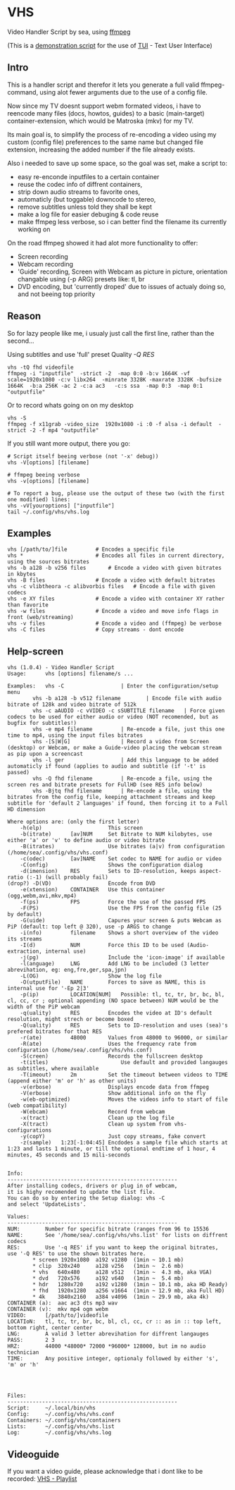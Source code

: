 VHS
===

Video Handler Script by sea, using [ffmpeg](http://ffmpeg.org)

(This is a [demonstration script](http://github.com/sri-arjuna/vhs) for the use of [TUI](http://github.com/sri-arjuna/tui) - Text User Interface)



Intro
-----

This is a handler script and therefor it lets you generate a full valid ffmpeg-command, using alot fewer arguments due to the use of a config file.

Now since my TV doesnt support webm formated videos, i have to reencode many files (docs, howtos, guides) to a basic (main-target) container-extension, which would be Matroska (mkv) for my TV.

Its main goal is, to simplify the process of re-encoding a video using my custom (config file) preferences to the same name but changed file extension, increasing the added number if the file already exists.


Also i needed to save up some space, so the goal was set, make a script to:

* easy re-enconde inputfiles to a certain container
* reuse the codec info of diffrent containers,
* strip down audio streams to favorite ones, 
* automaticly (but toggable) downcode to stereo,
* remove subtitles unless told they shall be kept
* make a log file for easier debuging & code reuse
* make ffmpeg less verbose, so i can better find the filename its currently working on
	
	
	
On the road ffmpeg showed it had alot more functionality to offer:

* Screen recording
* Webcam recording
* 'Guide' recording, Screen with Webcam as picture in picture, orientation changable using (-p ARG) presets like: tl, br
* DVD encoding, but 'currently droped' due to issues of actualy doing so, and not beeing top priority


Reason
------

So for lazy people like me, i usualy just call the first line, rather than the second...

Using subtitles and use 'full' preset Quality *-Q RES*

	vhs -tQ fhd videofile
	ffmpeg -i "inputfile"  -strict -2  -map 0:0 -b:v 1664K -vf scale=1920x1080 -c:v libx264  -minrate 3328K -maxrate 3328K -bufsize 1664K  -b:a 256K -ac 2 -c:a ac3   -c:s ssa  -map 0:3  -map 0:1  "outputfile"


Or to record whats going on on my desktop

	vhs -S
	ffmpeg -f x11grab -video_size  1920x1080 -i :0 -f alsa -i default  -strict -2 -f mp4 "outputfile"



If you still want more output, there you go:

	# Script itself beeing verbose (not '-x' debug))
	vhs -V[options] [filename]
	
	# ffmpeg beeing verbose
	vhs -v[options] [filename]

	# To report a bug, please use the output of these two (with the first one modified) lines:
	vhs -vV[youroptions] ["inputfile"]
	tail ~/.config/vhs/vhs.log


Examples
-----------

	vhs [/path/to/]file			# Encodes a specific file
	vhs *						# Encodes all files in current directory, using the sources bitrates
	vhs -b a128 -b v256 files		# Encode a video with given bitrates in kbytes
	vhs -B files				# Encode a video with default bitrates
	vhs -c vlibtheora -c alibvorbis files	# Encode a file with given codecs
	vhs -e XY files				# Encode a video with container XY rather than favorite
	vhs -w files				# Encode a video and move info flags in front (web/streaming)
	vhs -v files				# Encode a video and (ffmpeg) be verbose
	vhs -C files				# Copy streams - dont encode


Help-screen
-----------

	vhs (1.0.4) - Video Handler Script
	Usage: 		vhs [options] filename/s ...

	Examples:	vhs -C					| Enter the configuration/setup menu
			vhs -b a128 -b v512 filename		| Encode file with audio bitrate of 128k and video bitrate of 512k
			vhs -c aAUDIO -c vVIDEO -c sSUBTITLE filename	| Force given codecs to be used for either audio or video (NOT recomended, but as bugfix for subtitles!)
			vhs -e mp4 filename			| Re-encode a file, just this one time to mp4, using the input files bitrates
			vhs -[S|W|G]				| Record a video from Screen (desktop) or Webcam, or make a Guide-video placing the webcam stream as pip upon a screencast
			vhs -l ger					| Add this language to be added automaticly if found (applies to audio and subtitle (if '-t' is passed)
			vhs -Q fhd filename			| Re-encode a file, using the screen res and bitrate presets for FullHD (see RES info below)
			vhs -Bjtq fhd filename		| Re-encode a file, using the bitrates from the config file, keeping attachment streams and keep subtitle for 'default 2 languages' if found, then forcing it to a Full HD dimension

	Where options are: (only the first letter)
		-h(elp) 					This screen
		-b(itrate)		[av]NUM		Set Bitrate to NUM kilobytes, use either 'a' or 'v' to define audio or video bitrate
		-B(itrates)					Use bitrates (a|v) from configuration (/home/sea/.config/vhs/vhs.conf)
		-c(odec)		[av]NAME	Set codec to NAME for audio or video
		-C(onfig)					Shows the configuration dialog
		-d(imension)	RES			Sets to ID-resolution, keeps aspect-ratio (:-1) (will probably fail)
	(drop?)	-D(VD)					Encode from DVD
		-e(xtension)	CONTAINER	Use this container (ogg,webm,avi,mkv,mp4)
		-f(ps)			FPS			Force the use of the passed FPS
		-F(PS)						Use the FPS from the config file (25 by default)
		-G(uide)					Capures your screen & puts Webcam as PiP (default: top left @ 320), use -p ARGS to change
		-i(nfo)			filename	Shows a short overview of the video its streams
		-I(d)			NUM			Force this ID to be used (Audio-extraction, internal use)
		-j(pg)						Include the 'icon-image' if available
		-l(anguage)		LNG			Add LNG to be included (3 letter abrevihation, eg: eng,fre,ger,spa,jpn)
		-L(OG)						Show the log file
		-O(utputFile)	NAME		Forces to save as NAME, this is internal use for '-Ep 2|3'
		-p(ip)			LOCATION[NUM]	Possible: tl, tc, tr, br, bc, bl, cl, cc, cr ; optional appending (NO space between) NUM would be the width of the PiP webcam
		-q(uality)		RES			Encodes the video at ID's default resolution, might strech or become boxed
		-Q(uality)		RES			Sets to ID-resolution and uses (sea)'s prefered bitrates for that RES
		-r(ate)			48000		Values from 48000 to 96000, or similar
		-R(ate)						Uses the frequency rate from configuration (/home/sea/.config/vhs/vhs.conf)
		-S(creen)					Records the fullscreen desktop
		-t(itles)						Use default and provided langauges as subtitles, where available
		-T(imeout)		2m			Set the timeout between videos to TIME (append either 'm' or 'h' as other units)
		-v(erbose)					Displays encode data from ffmpeg
		-V(erbose)					Show additional info on the fly
		-w(eb-optimized)			Moves the videos info to start of file (web compatibility)
		-W(ebcam)					Record from webcam
		-x(tract)					Clean up the log file
		-X(tract)					Clean up system from vhs-configurations
		-y(copY)					Just copy streams, fake convert
		-z(sample)	 1:23[-1:04:45]	Encdodes a sample file which starts at 1:23 and lasts 1 minute, or till the optional endtime of 1 hour, 4 minutes, 45 seconds and 15 mili-seconds


	Info:
	------------------------------------------------------
	After installing codecs, drivers or plug in of webcam,
	it is highy recomended to update the list file.
	You can do so by entering the Setup dialog: vhs -C
	and select 'UpdateLists'.

	Values:
	------------------------------------------------------
	NUM:		Number for specific bitrate (ranges from 96 to 15536
	NAME:		See '/home/sea/.config/vhs/vhs.list' for lists on diffrent codecs
	RES:		Use '-q RES' if you want to keep the original bitrates, use '-Q RES' to use the shown bitrates here.
			* screen 1920x1080 	a192 v1280	(1min ~ 10.1 mb)
			* clip	320x240 	a128 v256	(1min ~  2.6 mb)
			* vhs	640x480 	a128 v512	(1min ~  4.3 mb, aka VGA)
			* dvd	720x576 	a192 v640	(1min ~  5.4 mb)
			* hdr	1280x720	a192 v1280	(1min ~ 10.1 mb, aka HD Ready)
			* fhd 	1920x1280	a256 v1664	(1min ~ 12.9 mb, aka Full HD)
			* 4k 	3840x2160	a384 v4096	(1min ~ 29.9 mb, aka 4k)
	CONTAINER (a):	aac ac3 dts mp3 wav
	CONTAINER (v):  mkv mp4 ogm webm
	VIDEO:		[/path/to/]videofile
	LOCATIoN:	tl, tc, tr, br, bc, bl, cl, cc, cr :: as in :: top left, bottom right, center center
	LNG:		A valid 3 letter abrevihation for diffrent langauges
	PASS:		2 3
	HRZ:		44000 *48000* 72000 *96000* 128000, but im no audio technician
	TIME:		Any positive integer, optionaly followed by either 's', 'm' or 'h'




	Files:		
	------------------------------------------------------
	Script:		~/.local/bin/vhs
	Config:		~/.config/vhs/vhs.conf
	Containers:	~/.config/vhs/containers
	Lists:		~/.config/vhs/vhs.list
	Log:		~/.config/vhs/vhs.log


Videoguide
----------

If you want a video guide, please acknowledge that i dont like to be recorded: [VHS - Playlist](https://www.youtube.com/playlist?list=PLLFcWWccyIef2wUuT-KUMzRdlvNj525mG)

